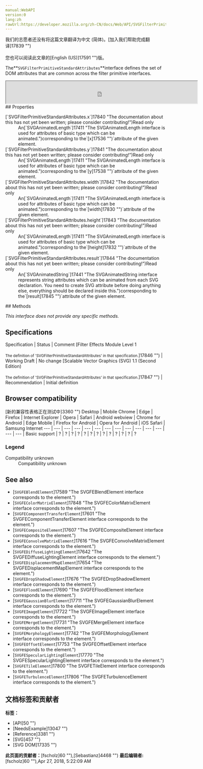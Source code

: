 ```yaml
---
manual:WebAPI
version:0
lang:zh
rawUrl:https://developer.mozilla.org/zh-CN/docs/Web/API/SVGFilterPrimitiveStandardAttributes
---
```




<bdi>我们的志愿者还没有将这篇文章翻译为<bdi>中文 (简体)</bdi>。[加入我们帮助完成翻译]17839 "")<br></br>您也可以阅读此文章的[English (US)]17591 "")版。</bdi>






The**`SVGFilterPrimitiveStandardAttributes`**interface defines the set of DOM attributes that are common across the filter primitive interfaces.

<iframe src='https://mdn.mozillademos.org/en-US/docs/Web/API/SVGFilterPrimitiveStandardAttributes$samples/inheritance_diagram?revision=1377375' width='600' height='70'></iframe>
## Properties<a name="Properties"></a>
<dl><dt>[`SVGFilterPrimitiveStandardAttributes.x`]17840 "The documentation about this has not yet been written; please consider contributing!")Read only</dt><dd>An[`SVGAnimatedLength`]17411 "The SVGAnimatedLength interface is used for attributes of basic type <length> which can be animated.")corresponding to the`[x]17536 "")`attribute of the given element.</dd><dt>[`SVGFilterPrimitiveStandardAttributes.y`]17841 "The documentation about this has not yet been written; please consider contributing!")Read only</dt><dd>An[`SVGAnimatedLength`]17411 "The SVGAnimatedLength interface is used for attributes of basic type <length> which can be animated.")corresponding to the`[y]17538 "")`attribute of the given element.</dd><dt>[`SVGFilterPrimitiveStandardAttributes.width`]17842 "The documentation about this has not yet been written; please consider contributing!")Read only</dt><dd>An[`SVGAnimatedLength`]17411 "The SVGAnimatedLength interface is used for attributes of basic type <length> which can be animated.")corresponding to the`[width]17830 "")`attribute of the given element.</dd><dt>[`SVGFilterPrimitiveStandardAttributes.height`]17843 "The documentation about this has not yet been written; please consider contributing!")Read only</dt><dd>An[`SVGAnimatedLength`]17411 "The SVGAnimatedLength interface is used for attributes of basic type <length> which can be animated.")corresponding to the`[height]17832 "")`attribute of the given element.</dd><dt>[`SVGFilterPrimitiveStandardAttributes.result`]17844 "The documentation about this has not yet been written; please consider contributing!")Read only</dt><dd>An[`SVGAnimatedString`]17441 "The SVGAnimatedString interface represents string attributes which can be animated from each SVG declaration. You need to create SVG attribute before doing anything else, everything should be declared inside this.")corresponding to the`[result]17845 "")`attribute of the given element.</dd></dl>
## Methods<a name="Methods"></a>


<em>This interface does not provide any specific methods.</em>


## Specifications<a name="Specifications"></a>
Specification | Status | Comment 
[Filter Effects Module Level 1<br></br><small>The definition of &#39;SVGFilterPrimitiveStandardAttributes&#39; in that specification.</small>]17846 "") | Working Draft | No change 
[Scalable Vector Graphics (SVG) 1.1 (Second Edition)<br></br><small>The definition of &#39;SVGFilterPrimitiveStandardAttributes&#39; in that specification.</small>]17847 "") | Recommendation | Initial definition 


## Browser compatibility<a name="Browser_compatibility"></a>
[新的兼容性表格正在测试中<i></i>]3360 "")
<abbr>Desktop<i></i></abbr> | <abbr>Mobile<i></i></abbr> 
<abbr>Chrome<i></i></abbr> | <abbr>Edge<i></i></abbr> | <abbr>Firefox<i></i></abbr> | <abbr>Internet Explorer<i></i></abbr> | <abbr>Opera<i></i></abbr> | <abbr>Safari<i></i></abbr> | <abbr>Android webview<i></i></abbr> | <abbr>Chrome for Android<i></i></abbr> | <abbr>Edge Mobile<i></i></abbr> | <abbr>Firefox for Android<i></i></abbr> | <abbr>Opera for Android<i></i></abbr> | <abbr>iOS Safari<i></i></abbr> | <abbr>Samsung Internet<i></i></abbr> 
 ---  |  ---  |  ---  |  ---  |  ---  |  ---  |  ---  |  ---  |  ---  |  ---  |  ---  |  ---  |  ---  |  ---  | 
Basic support | <abbr>?</abbr> | <abbr>?</abbr> | <abbr>?</abbr> | <abbr>?</abbr> | <abbr>?</abbr> | <abbr>?</abbr> | <abbr>?</abbr> | <abbr>?</abbr> | <abbr>?</abbr> | <abbr>?</abbr> | <abbr>?</abbr> | <abbr>?</abbr> | <abbr>?</abbr> 


### Legend<a name="Legend"></a>
<dl><dt><abbr>Compatibility unknown</abbr></dt><dd>Compatibility unknown</dd></dl>

## See also<a name="See_also"></a>

* [`SVGFEBlendElement`]17589 "The SVGFEBlendElement interface corresponds to the <feBlend> element.")
* [`SVGFEColorMatrixElement`]17848 "The SVGFEColorMatrixElement interface corresponds to the <feColorMatrix> element.")
* [`SVGFEComponentTransferElement`]17601 "The SVGFEComponentTransferElement interface corresponds to the <feComponentTransfer> element.")
* [`SVGFECompositeElement`]17607 "The SVGFECompositeElement interface corresponds to the <feComposite> element.")
* [`SVGFEConvolveMatrixElement`]17616 "The SVGFEConvolveMatrixElement interface corresponds to the <feConvolveMatrix> element.")
* [`SVGFEDiffuseLightingElement`]17642 "The SVGFEDiffuseLightingElement interface corresponds to the <feDiffuseLighting> element.")
* [`SVGFEDisplacementMapElement`]17654 "The SVGFEDisplacementMapElement interface corresponds to the <feDisplacementMap> element.")
* [`SVGFEDropShadowElement`]17676 "The SVGFEDropShadowElement interface corresponds to the <feDropShadow> element.")
* [`SVGFEFloodElement`]17690 "The SVGFEFloodElement interface corresponds to the <feFlood> element.")
* [`SVGFEGaussianBlurElement`]17711 "The SVGFEGaussianBlurElement interface corresponds to the <feGaussianBlur> element.")
* [`SVGFEImageElement`]17722 "The SVGFEImageElement interface corresponds to the <feImage> element.")
* [`SVGFEMergeElement`]17731 "The SVGFEMergeElement interface corresponds to the <feMerge> element.")
* [`SVGFEMorphologyElement`]17742 "The SVGFEMorphologyElement interface corresponds to the <feMorphology> element.")
* [`SVGFEOffsetElement`]17753 "The SVGFEOffsetElement interface corresponds to the <feOffset> element.")
* [`SVGFESpecularLightingElement`]17770 "The SVGFESpecularLightingElement interface corresponds to the <feSpecularLighting> element.")
* [`SVGFETileElement`]17800 "The SVGFETileElement interface corresponds to the <feTile> element.")
* [`SVGFETurbulenceElement`]17806 "The SVGFETurbulenceElement interface corresponds to the <feTurbulence> element.")



## 文档标签和贡献者
**标签：**
* [API]50 "")
* [NeedsExample]13047 "")
* [Reference]3381 "")
* [SVG]457 "")
* [SVG DOM]17335 "")

**此页面的贡献者：**[fscholz]60 ""),[Sebastianz]4468 "")
**最后编辑者:**[fscholz]60 ""),<time>Apr 27, 2018, 5:22:09 AM</time>


